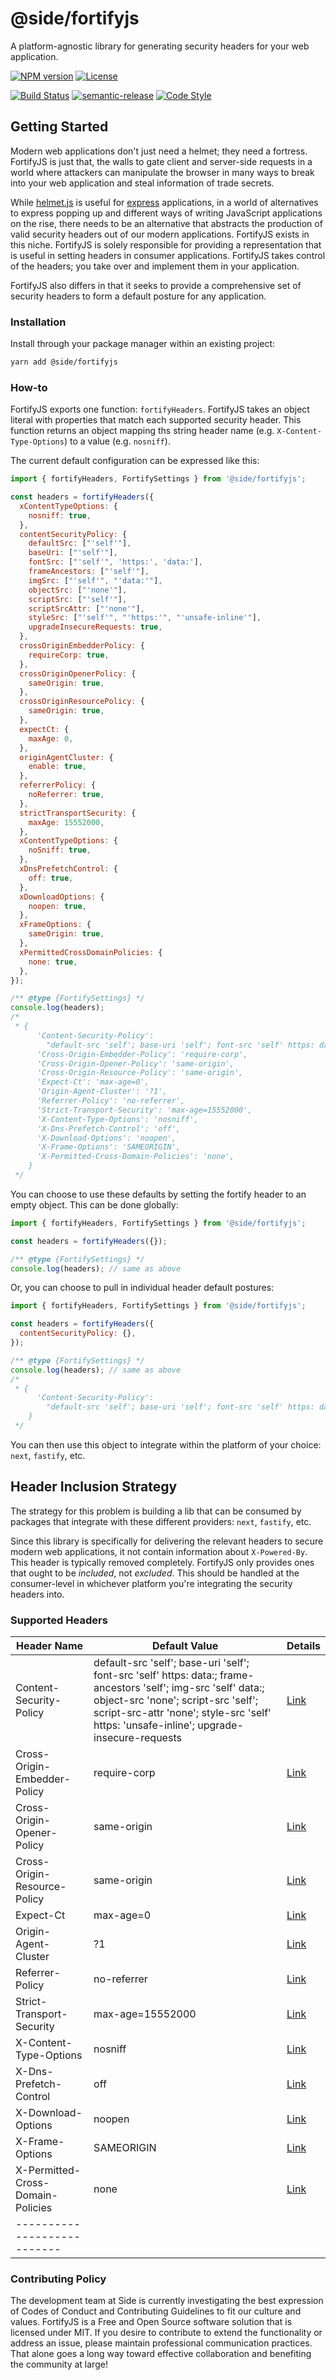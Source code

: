 # @side/fortifyjs

A platform-agnostic library for generating security headers for your web application.

[![NPM version][npm-image]][npm-url]
[![License][license-image]][license-url]

[![Build Status][build-status-image]][build-status-url]
[![semantic-release][semantic-release-icon]][semantic-release-url]
[![Code Style][code-style-image]][code-style-url]

</div>

## Getting Started

Modern web applications don't just need a helmet; they need a fortress. FortifyJS is just that, the walls to gate client and server-side requests in a world where attackers can manipulate the browser in many ways to break into your web application and steal information of trade secrets.

While [helmet.js](https://helmetjs.github.io/) is useful for [express](https://expressjs.com/) applications, in a world of alternatives to express popping up and different ways of writing JavaScript applications on the rise, there needs to be an alternative that abstracts the production of valid security headers out of our modern applications. FortifyJS exists in this niche. FortifyJS is solely responsible for providing a representation that is useful in setting headers in consumer applications. FortifyJS takes control of the headers; you take over and implement them in your application.

FortifyJS also differs in that it seeks to provide a comprehensive set of security headers to form a default posture for any application.

### Installation

Install through your package manager within an existing project:

```bash
yarn add @side/fortifyjs
```

### How-to

FortifyJS exports one function: `fortifyHeaders`. FortifyJS takes an object literal with properties that match each supported security header. This function returns an object mapping ths string header name (e.g. `X-Content-Type-Options`) to a value (e.g. `nosniff`).

The current default configuration can be expressed like this:

```javascript
import { fortifyHeaders, FortifySettings } from '@side/fortifyjs';

const headers = fortifyHeaders({
  xContentTypeOptions: {
    nosniff: true,
  },
  contentSecurityPolicy: {
    defaultSrc: ["'self'"],
    baseUri: ["'self'"],
    fontSrc: ["'self'", 'https:', 'data:'],
    frameAncestors: ["'self'"],
    imgSrc: ["'self'", "'data:'"],
    objectSrc: ["'none'"],
    scriptSrc: ["'self'"],
    scriptSrcAttr: ["'none'"],
    styleSrc: ["'self'", "'https:'", "'unsafe-inline'"],
    upgradeInsecureRequests: true,
  },
  crossOriginEmbedderPolicy: {
    requireCorp: true,
  },
  crossOriginOpenerPolicy: {
    sameOrigin: true,
  },
  crossOriginResourcePolicy: {
    sameOrigin: true,
  },
  expectCt: {
    maxAge: 0,
  },
  originAgentCluster: {
    enable: true,
  },
  referrerPolicy: {
    noReferrer: true,
  },
  strictTransportSecurity: {
    maxAge: 15552000,
  },
  xContentTypeOptions: {
    noSniff: true,
  },
  xDnsPrefetchControl: {
    off: true,
  },
  xDownloadOptions: {
    noopen: true,
  },
  xFrameOptions: {
    sameOrigin: true,
  },
  xPermittedCrossDomainPolicies: {
    none: true,
  },
});

/** @type {FortifySettings} */
console.log(headers);
/*
 * {
      'Content-Security-Policy':
        "default-src 'self'; base-uri 'self'; font-src 'self' https: data:; frame-ancestors 'self'; img-src 'self' data:; object-src 'none'; script-src 'self'; script-src-attr 'none'; style-src 'self' https: 'unsafe-inline'; upgrade-insecure-requests",
      'Cross-Origin-Embedder-Policy': 'require-corp',
      'Cross-Origin-Opener-Policy': 'same-origin',
      'Cross-Origin-Resource-Policy': 'same-origin',
      'Expect-Ct': 'max-age=0',
      'Origin-Agent-Cluster': '?1',
      'Referrer-Policy': 'no-referrer',
      'Strict-Transport-Security': 'max-age=15552000',
      'X-Content-Type-Options': 'nosniff',
      'X-Dns-Prefetch-Control': 'off',
      'X-Download-Options': 'noopen',
      'X-Frame-Options': 'SAMEORIGIN',
      'X-Permitted-Cross-Domain-Policies': 'none',
    }
 */
```

You can choose to use these defaults by setting the fortify header to an empty object. This can be done globally:

```javascript
import { fortifyHeaders, FortifySettings } from '@side/fortifyjs';

const headers = fortifyHeaders({});

/** @type {FortifySettings} */
console.log(headers); // same as above
```

Or, you can choose to pull in individual header default postures:

```javascript
import { fortifyHeaders, FortifySettings } from '@side/fortifyjs';

const headers = fortifyHeaders({
  contentSecurityPolicy: {},
});

/** @type {FortifySettings} */
console.log(headers); // same as above
/*
 * {
      'Content-Security-Policy':
        "default-src 'self'; base-uri 'self'; font-src 'self' https: data:; frame-ancestors 'self'; img-src 'self' data:; object-src 'none'; script-src 'self'; script-src-attr 'none'; style-src 'self' https: 'unsafe-inline'; upgrade-insecure-requests",
    }
 */
```

You can then use this object to integrate within the platform of your choice: `next`, `fastify`, etc.

## Header Inclusion Strategy

The strategy for this problem is building a lib that can be consumed by packages that integrate with these different providers: `next`, `fastify`, etc.

Since this library is specifically for delivering the relevant headers to secure modern web applications, it not contain information about `X-Powered-By`. This header is typically removed completely. FortifyJS only provides ones that ought to be _included_, not _excluded_. This should be handled at the consumer-level in whichever platform you're integrating the security headers into.

### Supported Headers

| Header Name                       | Default Value                                                                                                                                                                                                                                     | Details                                       |
| --------------------------------- | ------------------------------------------------------------------------------------------------------------------------------------------------------------------------------------------------------------------------------------------------- | --------------------------------------------- |
| Content-Security-Policy           | default-src 'self'; base-uri 'self'; font-src 'self' https: data:; frame-ancestors 'self'; img-src 'self' data:; object-src 'none'; script-src 'self'; script-src-attr 'none'; style-src 'self' https: 'unsafe-inline'; upgrade-insecure-requests | [Link][content-security-policy-url]           |
| Cross-Origin-Embedder-Policy      | require-corp                                                                                                                                                                                                                                      | [Link][cross-origin-embedder-policy-url]      |
| Cross-Origin-Opener-Policy        | same-origin                                                                                                                                                                                                                                       | [Link][cross-origin-opener-policy-url]        |
| Cross-Origin-Resource-Policy      | same-origin                                                                                                                                                                                                                                       | [Link][cross-origin-resource-policy-url]      |
| Expect-Ct                         | max-age=0                                                                                                                                                                                                                                         | [Link][expect-ct-url]                         |
| Origin-Agent-Cluster              | ?1                                                                                                                                                                                                                                                | [Link][origin-agent-cluster-url]              |
| Referrer-Policy                   | no-referrer                                                                                                                                                                                                                                       | [Link][referrer-policy-url]                   |
| Strict-Transport-Security         | max-age=15552000                                                                                                                                                                                                                                  | [Link][strict-transport-security-url]         |
| X-Content-Type-Options            | nosniff                                                                                                                                                                                                                                           | [Link][x-content-type-options-url]            |
| X-Dns-Prefetch-Control            | off                                                                                                                                                                                                                                               | [Link][x-dns-prefetch-control-url]            |
| X-Download-Options                | noopen                                                                                                                                                                                                                                            | [Link][x-download-options-url]                |
| X-Frame-Options                   | SAMEORIGIN                                                                                                                                                                                                                                        | [Link][x-frame-options-url]                   |
| X-Permitted-Cross-Domain-Policies | none                                                                                                                                                                                                                                              | [Link][x-permitted-cross-domain-policies-url] |
| ---------------------------       |

### Contributing Policy

The development team at Side is currently investigating the best expression of Codes of Conduct and Contributing Guidelines to fit our culture and values. FortifyJS is a Free and Open Source software solution that is licensed under MIT. If you desire to contribute to extend the functionality or address an issue, please maintain professional communication practices. That alone goes a long way toward effective collaboration and benefiting the community at large!

[content-security-policy-url]: https://developer.mozilla.org/en-US/docs/Web/HTTP/Headers/Content-Security-Policy
[cross-origin-embedder-policy-url]: https://developer.mozilla.org/en-US/docs/Web/HTTP/Headers/Cross-Origin-Embedder-Policy
[cross-origin-opener-policy-url]: https://developer.mozilla.org/en-US/docs/Web/HTTP/Headers/Cross-Origin-Opener-Policy
[cross-origin-resource-policy-url]: https://developer.mozilla.org/en-US/docs/Web/HTTP/Headers/Cross-Origin-Resource-Policy
[expect-ct-url]: https://developer.mozilla.org/en-US/docs/Web/HTTP/Headers/Expect-CT
[origin-agent-cluster-url]: https://web.dev/origin-agent-cluster/
[referrer-policy-url]: https://developer.mozilla.org/en-US/docs/Web/HTTP/Headers/Referrer-Policy
[strict-transport-security-url]: https://developer.mozilla.org/en-US/docs/Web/HTTP/Headers/Strict-Transport-Security
[x-content-type-options-url]: https://developer.mozilla.org/en-US/docs/Web/HTTP/Headers/X-Content-Type-Options
[x-dns-prefetch-control-url]: https://developer.mozilla.org/en-US/docs/Web/HTTP/Headers/X-DNS-Prefetch-Control
[x-download-options-url]: https://www.nwebsec.com/HttpHeaders/SecurityHeaders/XDownloadOptions#:~:text=The%20X%2DDownload%2DOptions%20is,context%20of%20the%20web%20site.
[x-frame-options-url]: https://developer.mozilla.org/en-US/docs/Web/HTTP/Headers/X-Frame-Options
[x-permitted-cross-domain-policies-url]: https://www.scip.ch/en/?labs.20180308
[npm-image]: https://img.shields.io/npm/v/@side/fortifyjs.svg?style=flat-square
[npm-url]: https://npmjs.org/package/@side/fortifyjs
[build-status-image]: https://img.shields.io/github/workflow/status/reside-eng/fortifyjs/Release?style=flat-square
[build-status-url]: https://github.com/reside-eng/fortifyjs/actions
[license-image]: https://img.shields.io/npm/l/@side/fortifyjs.svg?style=flat-square
[license-url]: https://github.com/reside-eng/fortifyjs/blob/main/LICENSE
[code-style-image]: https://img.shields.io/badge/code%20style-airbnb-blue.svg?style=flat-square
[code-style-url]: https://github.com/airbnb/javascript
[semantic-release-icon]: https://img.shields.io/badge/%20%20%F0%9F%93%A6%F0%9F%9A%80-semantic--release-e10079.svg?style=flat-square
[semantic-release-url]: https://github.com/semantic-release/semantic-release
